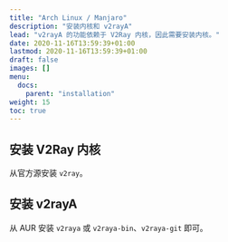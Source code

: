 ```yaml
---
title: "Arch Linux / Manjaro"
description: "安装内核和 v2rayA"
lead: "v2rayA 的功能依赖于 V2Ray 内核，因此需要安装内核。"
date: 2020-11-16T13:59:39+01:00
lastmod: 2020-11-16T13:59:39+01:00
draft: false
images: []
menu:
  docs:
    parent: "installation"
weight: 15
toc: true
---
```


## 安装 V2Ray 内核

从官方源安装 `v2ray`。

## 安装 v2rayA

从 AUR 安装 `v2raya` 或 `v2raya-bin`、`v2raya-git` 即可。
